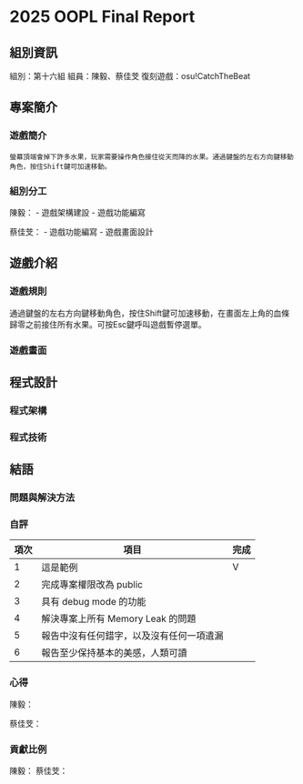# 2025 OOPL Final Report

## 組別資訊

組別：第十六組
組員：陳毅、蔡佳芠
復刻遊戲：osu!CatchTheBeat

## 專案簡介

### 遊戲簡介
    螢幕頂端會掉下許多水果，玩家需要操作角色接住從天而降的水果。通過鍵盤的左右方向鍵移動角色，按住Shift鍵可加速移動。
### 組別分工
陳毅：
    - 遊戲架構建設
    - 遊戲功能編寫

蔡佳芠：
    - 遊戲功能編寫
    - 遊戲畫面設計

## 遊戲介紹

### 遊戲規則
通過鍵盤的左右方向鍵移動角色，按住Shift鍵可加速移動，在畫面左上角的血條歸零之前接住所有水果。可按Esc鍵呼叫遊戲暫停選單。

### 遊戲畫面

## 程式設計

### 程式架構

### 程式技術

## 結語

### 問題與解決方法

### 自評

| 項次 | 項目                   | 完成 |
|------|------------------------|-------|
| 1    | 這是範例 |  V  |
| 2    | 完成專案權限改為 public |    |
| 3    | 具有 debug mode 的功能  |    |
| 4    | 解決專案上所有 Memory Leak 的問題  |    |
| 5    | 報告中沒有任何錯字，以及沒有任何一項遺漏  |    |
| 6    | 報告至少保持基本的美感，人類可讀  |    |

### 心得
陳毅：

蔡佳芠：

### 貢獻比例
陳毅：
蔡佳芠：